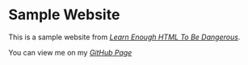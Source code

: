 # Sample Website

This is a sample website from [*Learn Enough HTML To Be Dangerous*](https://www.learnenough.com/).

You can view me on my [*GitHub Page*](https://taylrd.github.io/sample_website/)
